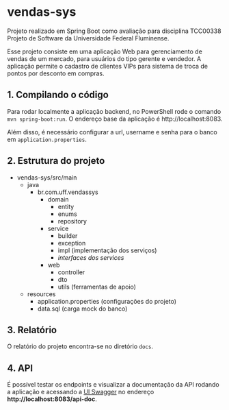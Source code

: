 # vendas-sys
Projeto realizado em Spring Boot como avaliação para disciplina TCC00338 Projeto de Software da Universidade Federal Fluminense.

Esse projeto consiste em uma aplicação Web para gerenciamento de vendas de um mercado, para usuários do tipo gerente e vendedor. A aplicação permite o cadastro de clientes VIPs para sistema de troca de pontos por desconto em compras.

## 1. Compilando o código

Para rodar localmente a aplicação backend, no PowerShell rode o comando `mvn spring-boot:run`. O endereço base da aplicação é http://localhost:8083.

Além disso, é necessário configurar a url, username e senha para o banco em `application.properties`.

## 2. Estrutura do projeto

* vendas-sys/src/main
    * java
        * br.com.uff.vendassys
            * domain
                * entity
                * enums 
                * repository
            * service
                * builder
                * exception
                * impl (implementação dos serviços)
                * *interfaces dos services*
            * web
                * controller
                * dto
                * utils (ferramentas de apoio)
    * resources
        * application.properties (configurações do projeto)
        * data.sql (carga mock do banco)

## 3. Relatório

O relatório do projeto encontra-se no diretório `docs`.

## 4. API

É possível testar os endpoints e visualizar a documentação da API rodando a aplicação e acessando a [UI Swagger](https://swagger.io/tools/swagger-ui/) no endereço **http://localhost:8083/api-doc**.
